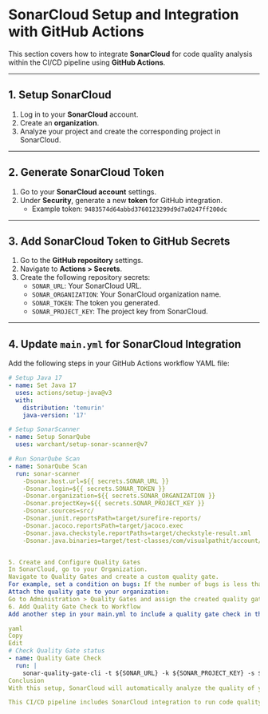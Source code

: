 # SonarCloud Setup and Integration with GitHub Actions

This section covers how to integrate **SonarCloud** for code quality analysis within the CI/CD pipeline using **GitHub Actions**.

---

## 1. Setup SonarCloud

1. Log in to your **SonarCloud** account.
2. Create an **organization**.
3. Analyze your project and create the corresponding project in SonarCloud.

---

## 2. Generate SonarCloud Token

1. Go to your **SonarCloud account** settings.
2. Under **Security**, generate a new **token** for GitHub integration.
   - Example token: `9483574d64abbd3760123299d9d7a0247ff200dc`

---

## 3. Add SonarCloud Token to GitHub Secrets

1. Go to the **GitHub repository** settings.
2. Navigate to **Actions > Secrets**.
3. Create the following repository secrets:
   - `SONAR_URL`: Your SonarCloud URL.
   - `SONAR_ORGANIZATION`: Your SonarCloud organization name.
   - `SONAR_TOKEN`: The token you generated.
   - `SONAR_PROJECT_KEY`: The project key from SonarCloud.

---

## 4. Update `main.yml` for SonarCloud Integration

Add the following steps in your GitHub Actions workflow YAML file:

```yaml
# Setup Java 17
- name: Set Java 17
  uses: actions/setup-java@v3
  with:
    distribution: 'temurin'
    java-version: '17'

# Setup SonarScanner
- name: Setup SonarQube
  uses: warchant/setup-sonar-scanner@v7

# Run SonarQube Scan
- name: SonarQube Scan
  run: sonar-scanner
    -Dsonar.host.url=${{ secrets.SONAR_URL }}
    -Dsonar.login=${{ secrets.SONAR_TOKEN }}
    -Dsonar.organization=${{ secrets.SONAR_ORGANIZATION }}
    -Dsonar.projectKey=${{ secrets.SONAR_PROJECT_KEY }}
    -Dsonar.sources=src/
    -Dsonar.junit.reportsPath=target/surefire-reports/
    -Dsonar.jacoco.reportsPath=target/jacoco.exec
    -Dsonar.java.checkstyle.reportPaths=target/checkstyle-result.xml
    -Dsonar.java.binaries=target/test-classes/com/visualpathit/account/controllerTest/


5. Create and Configure Quality Gates
In SonarCloud, go to your Organization.
Navigate to Quality Gates and create a custom quality gate.
For example, set a condition on bugs: If the number of bugs is less than 30, it's fine.
Attach the quality gate to your organization:
Go to Administration > Quality Gates and assign the created quality gate.
6. Add Quality Gate Check to Workflow
Add another step in your main.yml to include a quality gate check in the workflow:

yaml
Copy
Edit
# Check Quality Gate status
- name: Quality Gate Check
  run: |
    sonar-quality-gate-cli -t ${SONAR_URL} -k ${SONAR_PROJECT_KEY} -s ${SONAR_TOKEN}
Conclusion
With this setup, SonarCloud will automatically analyze the quality of your code with each commit. It checks for bugs, code coverage, and adherence to style guidelines, helping to ensure high code quality before deployment.

This CI/CD pipeline includes SonarCloud integration to run code quality checks, while also using GitHub Actions to automate the process. Once the quality checks pass, your code is ready for deployment.
